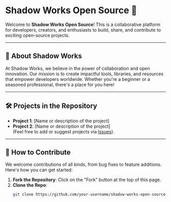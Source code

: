 # Shadow Works Open Source 🌟  
Welcome to **Shadow Works Open Source**! This is a collaborative platform for developers, creators, and enthusiasts to build, share, and contribute to exciting open-source projects.

---

## 🚀 About Shadow Works  
At Shadow Works, we believe in the power of collaboration and open innovation. Our mission is to create impactful tools, libraries, and resources that empower developers worldwide. Whether you're a beginner or a seasoned professional, there's a place for you here!

---

## 🛠️ Projects in the Repository  
- **Project 1**: [Name or description of the project]
- **Project 2**: [Name or description of the project]  
(Feel free to add or suggest projects via [Issues](#how-to-contribute)).

---

## 🤝 How to Contribute  
We welcome contributions of all kinds, from bug fixes to feature additions. Here's how you can get started:  
1. **Fork the Repository**: Click on the "Fork" button at the top of this page.  
2. **Clone the Repo**:  
   ```bash
   git clone https://github.com/your-username/shadow-works-open-source.git

